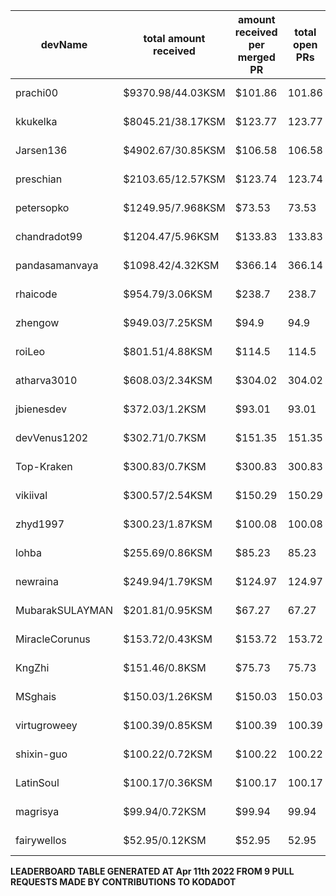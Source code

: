 | devName | total amount received |  amount received per merged PR | total open PRs | merged PRs | closed PRs | linesAdded to linesRemoved | commits merged | total commentCount | comments per PR | resolvedIssues to numOfOpenPr | last transaction  |
|-|-|-|-|-|-|-|-|-|-|-|-|  
| prachi00 | $9370.98/44.03KSM | $101.86 | 101.86 | 93 | 92 | 1/2792 | 4986 | 263 | 546 | 5.87/83 |[Link to last transaction](93) |
| kkukelka | $8045.21/38.17KSM | $123.77 | 123.77 | 66 | 65 | 1/7025 | 3242 | 269 | 325 | 4.92/65 |[Link to last transaction](66) |
| Jarsen136 | $4902.67/30.85KSM | $106.58 | 106.58 | 46 | 46 | 0/1928 | 1607 | 151 | 347 | 7.54/43 |[Link to last transaction](46) |
| preschian | $2103.65/12.57KSM | $123.74 | 123.74 | 17 | 17 | 0/17794 | 18581 | 162 | 137 | 8.06/17 |[Link to last transaction](17) |
| petersopko | $1249.95/7.968KSM | $73.53 | 73.53 | 19 | 17 | 2/387 | 405 | 49 | 93 | 4.89/17 |[Link to last transaction](19) |
| chandradot99 | $1204.47/5.96KSM | $133.83 | 133.83 | 9 | 9 | 0/900 | 146 | 43 | 75 | 8.33/8 |[Link to last transaction](9) |
| pandasamanvaya | $1098.42/4.32KSM | $366.14 | 366.14 | 3 | 3 | 0/327 | 41 | 19 | 14 | 4.67/3 |[Link to last transaction](3) |
| rhaicode | $954.79/3.06KSM | $238.7 | 238.7 | 5 | 4 | 1/1014 | 680 | 27 | 66 | 13.2/5 |[Link to last transaction](5) |
| zhengow | $949.03/7.25KSM | $94.9 | 94.9 | 10 | 10 | 0/540 | 225 | 53 | 57 | 5.7/10 |[Link to last transaction](10) |
| roiLeo | $801.51/4.88KSM | $114.5 | 114.5 | 7 | 7 | 0/210 | 132 | 35 | 47 | 6.71/6 |[Link to last transaction](7) |
| atharva3010 | $608.03/2.34KSM | $304.02 | 304.02 | 2 | 2 | 0/49 | 87 | 6 | 27 | 13.5/2 |[Link to last transaction](2) |
| jbienesdev | $372.03/1.2KSM | $93.01 | 93.01 | 4 | 4 | 0/405 | 45 | 8 | 23 | 5.75/4 |[Link to last transaction](4) |
| devVenus1202 | $302.71/0.7KSM | $151.35 | 151.35 | 2 | 2 | 0/305 | 28 | 24 | 30 | 15/1 |[Link to last transaction](2) |
| Top-Kraken | $300.83/0.7KSM | $300.83 | 300.83 | 2 | 1 | 1/594 | 6 | 19 | 20 | 10/2 |[Link to last transaction](2) |
| vikiival | $300.57/2.54KSM | $150.29 | 150.29 | 2 | 2 | 0/12 | 4 | 3 | 11 | 5.5/1 |[Link to last transaction](2) |
| zhyd1997 | $300.23/1.87KSM | $100.08 | 100.08 | 3 | 3 | 0/90 | 33 | 10 | 35 | 11.67/3 |[Link to last transaction](3) |
| lohba | $255.69/0.86KSM | $85.23 | 85.23 | 3 | 3 | 0/50 | 16 | 20 | 22 | 7.33/2 |[Link to last transaction](3) |
| newraina | $249.94/1.79KSM | $124.97 | 124.97 | 2 | 2 | 0/86 | 6 | 10 | 16 | 8/2 |[Link to last transaction](2) |
| MubarakSULAYMAN | $201.81/0.95KSM | $67.27 | 67.27 | 3 | 3 | 0/58 | 8 | 21 | 18 | 6/2 |[Link to last transaction](3) |
| MiracleCorunus | $153.72/0.43KSM | $153.72 | 153.72 | 1 | 1 | 0/315 | 131 | 3 | 12 | 12/0 |[Link to last transaction](1) |
| KngZhi | $151.46/0.8KSM | $75.73 | 75.73 | 2 | 2 | 0/61 | 19 | 11 | 23 | 11.5/1 |[Link to last transaction](2) |
| MSghais | $150.03/1.26KSM | $150.03 | 150.03 | 1 | 1 | 0/80 | 1 | 10 | 14 | 14/1 |[Link to last transaction](1) |
| virtugroweey | $100.39/0.85KSM | $100.39 | 100.39 | 1 | 1 | 0/552 | 96 | 2 | 14 | 14/0 |[Link to last transaction](1) |
| shixin-guo | $100.22/0.72KSM | $100.22 | 100.22 | 1 | 1 | 0/1 | 1 | 1 | 3 | 3/1 |[Link to last transaction](1) |
| LatinSoul | $100.17/0.36KSM | $100.17 | 100.17 | 2 | 1 | 1/32 | 32 | 5 | 15 | 7.5/0 |[Link to last transaction](2) |
| magrisya | $99.94/0.72KSM | $99.94 | 99.94 | 2 | 1 | 1/642 | 0 | 8 | 12 | 6/0 |[Link to last transaction](2) |
| fairywellos | $52.95/0.12KSM | $52.95 | 52.95 | 2 | 1 | 1/40 | 9 | 9 | 11 | 5.5/2 |[Link to last transaction](2) |

 
 **LEADERBOARD TABLE GENERATED AT Apr 11th 2022 FROM 9 PULL REQUESTS MADE BY CONTRIBUTIONS TO KODADOT**